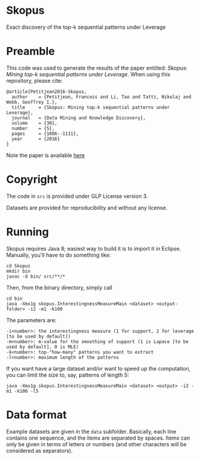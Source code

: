# Skopus
Exact discovery of the top-k sequential patterns under Leverage

# Preamble

This code was used to generate the results of the paper entitled: 
*Skopus: Mining top-k sequential patterns under Leverage*.
When using this repository, please cite:
```
@article{Petitjean2016-Skopus,
  author    = {Petitjean, Francois and Li, Tao and Tatti, Nikolaj and Webb, Geoffrey I.},
  title     = {Skopus: Mining top-k sequential patterns under Leverage},
  journal   = {Data Mining and Knowledge Discovery},
  volume    = {30},
  number    = {5},
  pages     = {1086--1111},
  year      = {2016}
}
```
Note the paper is available [here](http://francois-petitjean.com/Research/Petitjean2016-Skopus.pdf)


# Copyright
The code in `src` is provided under GLP License version 3. 

Datasets are provided for reproducibility and without any license. 

# Running
Skopus requires Java 8; easiest way to build it is to import it in Eclipse. Manually, you'll have to do something like:
```
cd Skopus
mkdir bin
javac -d bin/ src/**/*
```
Then, from the binary directory, simply call
```
cd bin
java -Xmx1g skopus.InterestingnessMeasureMain <dataset> <output-folder> -i2 -m1 -k100
```
The parameters are: 
```
-i<number>: the interestingness measure (1 for support, 2 for leverage [to be used by default])
-m<number>: m-value for the smoothing of support (1 is Lapace [to be used by default], 0 is MLE)
-k<number>: top-"how-many" patterns you want to extract
-l<number>: maximum length of the patterns
```

If you want have a large dataset and/or want to speed up the computation, you can limit the size to, say, patterns of length 5:
```
java -Xmx1g skopus.InterestingnessMeasureMain <dataset> <output> -i2 -m1 -k100 -l5
```
# Data format
Example datasets are given in the `data` subfolder. Basically, each line contains one sequence, and the items are separated by spaces. Items can only be given in terms of letters or numbers (and other characters will be considered as separators). 


